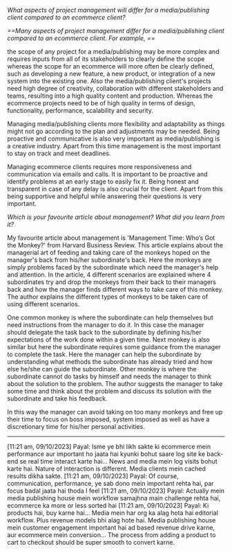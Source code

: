 
*What aspects of project management will differ for a media/publishing client compared to an ecommerce client?*

_==Many aspects of project management differ for a media/publishing client compared to an ecommerce client. For example, ==_


the scope of any project for a media/publishing may be more complex and requires inputs from all of its stakeholders to clearly define the scope whereas the scope for an ecommerce will more often be clearly defined, such as developing a new feature, a new product, or integration of a new system into the existing one. Also the media/publishing client's projects need high degree of creativity, collaboration with different stakeholders and teams, resulting into a high quality content and production. Whereas the ecommerce projects need to be of high quality in terms of design, functionality, performance, scalability and security. 

Managing media/publishing clients more flexibility and adaptability as things might not go according to the plan and adjustments may be needed. Being proactive and communicative is also very important as media/publishing is a creative industry. Apart from this time management is the most important to stay on track and meet deadlines.

Managing ecommerce clients requires more responsiveness and communication via emails and calls. It is important to be proactive and identify problems at an early stage to easily fix it. Being honest and transparent in case of any delay is also crucial for the client. Apart from this being supportive and helpful while answering their questions is very important.


*Which is your favourite article about management? What did you learn from it?*

My favourite article about management is 'Management Time: Who’s Got the Monkey?' from Harvard Business Review. This article explains about the managerial art of feeding and taking care of the monkeys hoped on the manager's back from his/her subordinate's back. Here the monkeys are simply problems faced by the subordinate which need the manager's help and attention. In the article, 4 different scenarios are explained where 4 subordinates try and drop the monkeys from their back to their managers back and how the manager finds different ways to take care of this monkey. The author explains the different types of monkeys to be taken care of using different scenarios. 

One common monkey is where the subordinate can help themselves but need instructions from the manager to do it. In this case the manager should delegate the task back to the subordinate by defining his/her expectations of the work done within a given time.
Next monkey is also similar but here the subordinate requires some guidance from the manager to complete the task. Here the manager can help the subordinate by understanding what methods the subordinate has already tried and how else he/she can guide the subordinate.
Other monkey is where the subordinate cannot do tasks by himself and needs the manager to think about the solution to the problem. The author suggests the manager to take some time and think about the problem and discuss its solution with the subordinate and take his feedback.

In this way the manager can avoid taking on too many monkeys and free up their time to focus on boss imposed, system imposed as well as have a discretionary time for his/her personal activities.


---

[11:21 am, 09/10/2023] Payal: Isme ye bhi likh sakte ki ecommerce mein performance aur important ho jaata hai kyunki bohut saare log site ke back-end se real time interact karte hai... News and media mein log visits bohut karte hai. Nature of interaction is different. Media clients mein cached results dikha sakte.
[11:21 am, 09/10/2023] Payal: Of course, communication, performance, ye sab dono mein important rehta hai, par focus badal jaata hai thoda I feel
[11:21 am, 09/10/2023] Payal: Actually mein media publishing house mein workflow samajhna main challenge rehta hai, ecommerce ka more or less sorted hai
[11:21 am, 09/10/2023] Payal: Ki products hai, buy karne hai... Media mein har org ka alag hota hai editorial workflow. Plus revenue models bhi alag hote hai. Media publishing house mein customer engagement important hai ad based revenue drive karne, aur ecommerce mein conversion... The process from adding a product to cart to checkout should be super smooth to convert karne.